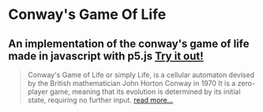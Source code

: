 # Conway's Game Of Life

## An implementation of the conway's game of life made in javascript with p5.js <a href="https://3marz.github.io/game-of-life/">Try it out!</a>

>Conway's Game of Life or simply Life, is a cellular automaton devised by the British mathematician John Horton Conway in 1970 It is a zero-player game, meaning that its evolution is determined by its initial state, requiring no further input. <a href="https://en.wikipedia.org/wiki/Conway%27s_Game_of_Life">read more...</a>

